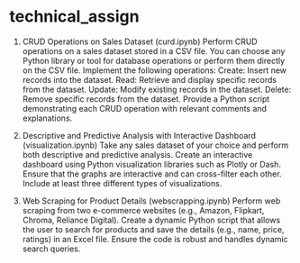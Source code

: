 # technical_assign
1. CRUD Operations on Sales Dataset (curd.ipynb)
Perform CRUD operations on a sales dataset stored in a CSV file. You can choose any Python 
library or tool for database operations or perform them directly on the CSV file. Implement 
the following operations: 
Create: Insert new records into the dataset. 
Read: Retrieve and display specific records from the dataset. 
Update: Modify existing records in the dataset. 
Delete: Remove specific records from the dataset. 
Provide a Python script demonstrating each CRUD operation with relevant comments and 
explanations.

2. Descriptive and Predictive Analysis with Interactive Dashboard (visualization.ipynb)
Take any sales dataset of your choice and perform both descriptive and predictive analysis. 
Create an interactive dashboard using Python visualization libraries such as Plotly or Dash. 
Ensure that the graphs are interactive and can cross-filter each other. Include at least three 
different types of visualizations. 

4. Web Scraping for Product Details (webscrapping.ipynb)
Perform web scraping from two e-commerce websites (e.g., Amazon, Flipkart, Chroma, 
Reliance Digital). Create a dynamic Python script that allows the user to search for products 
and save the details (e.g., name, price, ratings) in an Excel file. Ensure the code is robust and 
handles dynamic search queries. 
